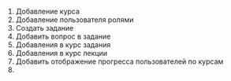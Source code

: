 1. Добавление курса
2. Добавление пользователя ролями
3. Создать задание
4. Добавить вопрос в задание
5. Добавления в курс задания
6. Добавления в курс лекции
7. Добавить отображение прогресса пользователей по курсам 
8. 
